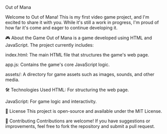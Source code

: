Out of Mana


Welcome to Out of Mana! This is my first video game project, and I'm excited to share it with you. While it's still a work in progress, I'm proud of how far it's come and eager to continue developing it.

🎮 About the Game
Out of Mana is a game developed using HTML and JavaScript. The project currently includes:

index.html: The main HTML file that structures the game's web page.

app.js: Contains the game's core JavaScript logic.

assets/: A directory for game assets such as images, sounds, and other media.

🛠️ Technologies Used
HTML: For structuring the web page.

JavaScript: For game logic and interactivity.

📄 License
This project is open-source and available under the MIT License.

🙌 Contributing
Contributions are welcome! If you have suggestions or improvements, feel free to fork the repository and submit a pull request.
